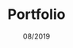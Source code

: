---
title: Portfolio
date: 08/2019
description: >-
  The very website your eyes are gazing upon, built to showcase my projects, experience and pixel-perfectionism. See how it was made.
tags:
---